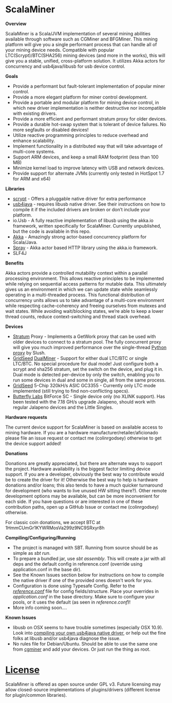 ScalaMiner
==========

**Overview**

ScalaMiner is a Scala/JVM implementation of several mining abilities available through
software such as CGMiner and BFGMiner. This mining platform will give you a single
performant process that can handle all of your mining device needs. Compatible with popular
LTC(Scrypt)/BTC(SHA256) mining devices (and more in the works), this will give
you a stable, unified, cross-platform solution. It utilizes Akka actors for
concurrency and usb4java/libusb for usb device control.

**Goals**

* Provide a performant but fault-tolerant implementation of popular miner control.
* Provide a more elegant platform for miner control development.
* Provide a portable and modular platform for mining device control, in which new driver
implementation is neither destructive nor incompatible with existing drivers.
* Provide a more efficient and performant stratum proxy for older devices.
* Provide a durable hot-swap system that is tolerant of device failures. No more segfaults
or disabled devices!
* Utilize reactive programming principles to reduce overhead and enhance scalability. 
* Implement functionality in a distributed way that will take advantage of multi-core systems.
* Support ARM devices, and keep a small RAM footprint (less than 100 MB)
* Minimize kernel load to improve latency with USB and network devices.
* Provide support for alternate JVMs (currently only tested in HotSpot 1.7 for ARM and x64)

**Libraries**

* [scrypt](https://github.com/wg/scrypt) - Offers a pluggable native driver for extra performance
* [usb4java](https://github.com/usb4java/usb4java) - requires libusb native driver.
See their instructions on how to compile it if the included drivers are broken or don’t
include your platform.
* io.Usb - A fully reactive implementation of libusb using the akka.io framework, written
 specifically for ScalaMiner. Currently unpublished, but the code is available in this repo.
* [Akka](http://akka.io/) - Amazingly strong actor-based concurrency platform for Scala/Java.
* [Spray](http://spray.io/) - Akka actor based HTTP library using the akka.io framework.
* SLF4J

**Benefits**

Akka actors provide a controlled mutability context within a parallel processing environment.
This allows reactive principles to be implemented while relying on sequential access patterns
for mutable data. This ultimately gives us an environment in
which we can update state while seamlessly operating in a multi-threaded process.
This functional distribution of concurrency units allows us to take advantage of a
multi-core environment while respecting cache-coherency and freeing ourselves from
mutexes and wait states. While avoiding wait/blocking states, we’re able to keep a
lower thread counts, reduce context-switching and thread stack overhead.

**Devices**

* [Stratum](http://mining.bitcoin.cz/stratum-mining) Proxy - Implements a
GetWork proxy that can be used with older devices to connect
to a stratum pool. The fully concurrent proxy will give you much improved performance over
the single-thread [Python proxy](https://github.com/slush0/stratum-mining-proxy) by Slush.
* [GridSeed](http://gridseed.com/) [DualMiner](http://www.dualminer.com/) -
Support for either dual LTC/BTC or single LTC/BTC. No special procedure
for dual mode! Just configure both a scrypt and sha256 stratum, set the switch on the device,
and plug it in. Dual mode is detected per-device by only the switch, enabling you to run some
devices in dual and some in single, all from the same process.
* [GridSeed](http://gridseed.com/) 5-Chip 320kH/s ASIC GC3355 - Currently only
LTC mode implemented (still trying to find non-conflicting specs).
* [Butterfly Labs](http://www.butterflylabs.com/) BitForce SC - Single device
only (no XLINK support). Has been tested with the 7.18 GH/s upgrade Jalapeno, should work
with regular Jalapeno devices and the Little Singles.

**Hardware requests**

The current device support for ScalaMiner is based on available access to mining hardware.
If you are a hardware manufacturer/retailer/aficionado please file an issue request
or contact me (colinrgodsey) otherwise to get the device support added!

**Donations**

Donations are greatly appreciated, but there are alternate ways to support the project.
Hardware availability is the biggest factor limiting device support. If you are a
developer, obviously the best way to contribute would be to create the driver for it!
Otherwise the best way to help is hardware donations and/or loans; this also tends to
have a much quicker turnaround for development (who wants to live unused HW sitting there?).
Other remote development options may be available, but can be more inconvenient for each side.
If you have questions or are interested in one of these contribution paths,
open up a GitHub Issue or contact me (colinrgodsey) otherwise.

For classic coin donations, we accept BTC at 1HmmCUmGr1KYWRMosVa299z9NC9SRxyr8h

**Compiling/Configuring/Running**

* The project is managed with SBT. Running from source should be as simple as *sbt run*.
* To prepare a bundled jar, use *sbt assembly*. This will create a jar with all deps and
the default config in reference.conf (override using application.conf in the base dir).
* See the Known Issues section below for instructions on how to compile the native driver if one
of the provided ones doesn't work for you.
* Configuration is done using Typesafe Config. Refer to the
[*reference.conf*](https://github.com/colinrgodsey/scalaminer/blob/master/src/main/resources/reference.conf)
file for config fields/structure. Place your overrides in *application.conf* in the base
directory. Make sure to configure your pools, or it uses the default (as seen in *reference.conf*)!
* More info coming soon....

**Known Issues**

* libusb on OSX seems to have trouble sometimes (especially OSX 10.9). Look into [compiling
your own usb4java native driver](http://usb4java.org/nativelibs.html), or help
out the fine folks at libusb and/or usb4java diagnose the issue.
* No rules file for Debian/Ubuntu. Should be able to use the same one from
[cgminer](https://github.com/ckolivas/cgminer/blob/master/01-cgminer.rules) and add your
devices. Or just run the thing as root.

**[License](https://raw.githubusercontent.com/colinrgodsey/scalaminer/master/LICENSE)**
==========

ScalaMiner is offered as open source under GPL v3. Future licensing may allow closed-source
implementations of plugins/drivers (different license for plugin/common libraries).